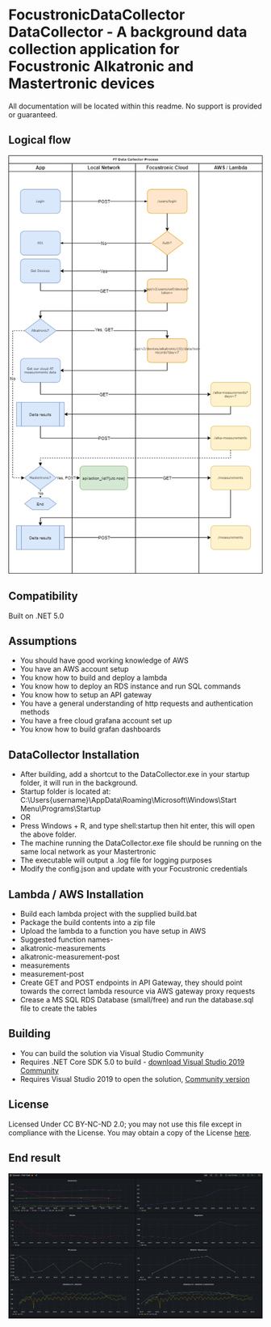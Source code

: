 # FocustronicDataCollector DataCollector - A background data collection application for Focustronic Alkatronic and Mastertronic devices

All documentation will be located within this readme. No support is provided or guaranteed.

## Logical flow

![flowdiagram](https://raw.githubusercontent.com/stevestokes/focustronic-datacollector/main/FTDC.png)

## Compatibility

Built on .NET 5.0

## Assumptions

* You should have good working knowledge of AWS
* You have an AWS account setup
* You know how to build and deploy a lambda
* You know how to deploy an RDS instance and run SQL commands
* You know how to setup an API gateway
* You have a general understanding of http requests and authentication methods
* You have a free cloud grafana account set up
* You know how to build grafan dashboards

## DataCollector Installation

* After building, add a shortcut to the DataCollector.exe in your startup folder, it will run in the background.
* Startup folder is located at: C:\Users\{username}\AppData\Roaming\Microsoft\Windows\Start Menu\Programs\Startup
* OR
* Press Windows + R, and type shell:startup then hit enter, this will open the above folder.
* The machine running the DataCollector.exe file should be running on the same local network as your Mastertronic
* The executable will output a .log file for logging purposes
* Modify the config.json and update with your Focustronic credentials

## Lambda / AWS Installation

* Build each lambda project with the supplied build.bat
* Package the build contents into a zip file
* Upload the lambda to a function you have setup in AWS
* Suggested function names-
* alkatronic-measurements
* alkatronic-measurement-post
* measurements
* measurement-post
* Create GET and POST endpoints in API Gateway, they should point towards the correct lambda resource via AWS gateway proxy requests
* Crease a MS SQL RDS Database (small/free) and run the database.sql file to create the tables

## Building

* You can build the solution via Visual Studio Community
* Requires .NET Core SDK 5.0 to build - [download Visual Studio 2019 Community](https://www.visualstudio.com/downloads/)
* Requires Visual Studio 2019 to open the solution, [Community version](https://www.visualstudio.com/downloads/) 

## License

Licensed Under CC BY-NC-ND 2.0; you may not use this file except in 
compliance with the License. You may obtain a copy of the License
[here](https://creativecommons.org/licenses/by-nc-nd/2.0/).

## End result

![endresult](https://raw.githubusercontent.com/stevestokes/focustronic-datacollector/main/Grafana.png)